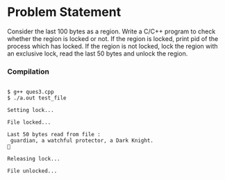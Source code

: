 Problem Statement
=================

Consider the last 100 bytes as a region. Write a C/C++ program to check whether the region is locked or not. If the region is locked, print pid of the process which has locked. If the region is not locked, lock the region with an exclusive lock, read the last 50 bytes and unlock the region.


### Compilation

```

$ g++ ques3.cpp 
$ ./a.out test_file

Setting lock...

File locked...

Last 50 bytes read from file : 
 guardian, a watchful protector, a Dark Knight.


Releasing lock...

File unlocked...


```



